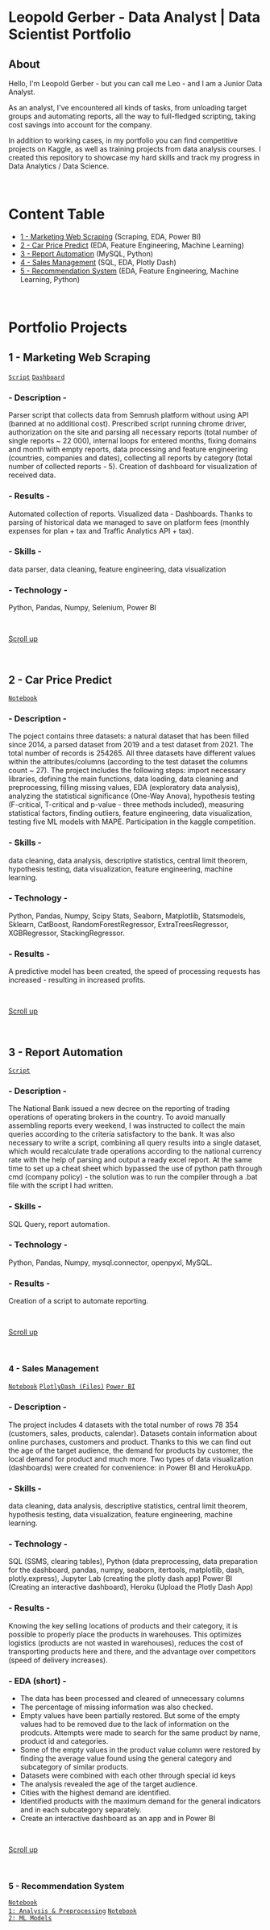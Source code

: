 # Leopold Gerber - Data Analyst | Data Scientist Portfolio
## About
Hello, I'm Leopold Gerber - but you can call me Leo - and I am a Junior Data Analyst.

As an analyst, I've encountered all kinds of tasks, from unloading target groups and automating reports, all the way to full-fledged scripting, taking cost savings into account for the company. 

In addition to working cases, in my portfolio you can find competitive projects on Kaggle, as well as training projects from data analysis courses.
I created this repository to showcase my hard skills and track my progress in Data Analytics / Data Science.

</br>

# Content Table
- [1 - Marketing Web Scraping](#1---marketing-web-scraping) (Scraping, EDA, Power BI)
- [2 - Car Price Predict](#2---car-price-predict) (EDA, Feature Engineering, Machine Learning)
- [3 - Report Automation](#3---report-automation) (MySQL, Python)
- [4 - Sales Management](#4---sales-management) (SQL, EDA, Plotly Dash)
- [5 - Recommendation System](#6---recommendation-system) (EDA, Feature Engineering, Machine Learning, Python)

</br>

# Portfolio Projects
## 1 - Marketing Web Scraping 
<code>[Script](1%20-%20Marketing%20Web%20Scraping/Marketing%20Web%20Scraping.py)</code>
<code>[Dashboard](1%20-%20Marketing%20Web%20Scraping/Marketing%20Web%20Scraping%20Power%20BI%20Demo.pbix)</code>

### - Description - 
Parser script that collects data from Semrush platform without using API (banned at no additional cost). Prescribed script running chrome driver, authorization on the site and parsing all necessary reports (total number of single reports ~ 22 000), internal loops for entered months, fixing domains and month with empty reports, data processing and feature engineering (countries, companies and dates), collecting all reports by category (total number of collected reports - 5). Creation of dashboard for visualization of received data.

### - Results - 
Automated collection of reports.  Visualized data - Dashboards. Thanks to parsing of historical data we managed to save on platform fees (monthly expenses for plan + tax and Traffic Analytics API + tax).

### - Skills -
data parser, data cleaning, feature engineering, data visualization

### - Technology -
Python, Pandas, Numpy, Selenium, Power BI

</br>

[Scroll up](#content-table)

</br>

## 2 - Car Price Predict
<code>[Notebook](Project%20Car%20Price%20Predict.ipynb)</code>

### - Description - 
The poject contains three datasets: a natural dataset that has been filled since 2014, a parsed dataset from 2019 and a test dataset from 2021. The total number of records is 254265. All three datasets have different values within the attributes/columns (according to the test dataset the columns count ~ 27). The project includes the following steps: import necessary libraries, defining the main functions, data loading, data cleaning and preprocessing, filling missing values, EDA (exploratory data analysis), analyzing the statistical significance (One-Way Anova), hypothesis testing (F-critical, T-critical and p-value - three methods included), measuring statistical factors, finding outliers, feature engineering, data visualization, testing five ML models with MAPE. Participation in the kaggle competition.

### - Skills - 
data cleaning, data analysis, descriptive statistics, central limit theorem, hypothesis testing, data visualization, feature engineering, machine learning.

### - Technology - 
Python, Pandas, Numpy, Scipy Stats, Seaborn, Matplotlib, Statsmodels, Sklearn, CatBoost, RandomForestRegressor, ExtraTreesRegressor, XGBRegressor, StackingRegressor.

### - Results -
A predictive model has been created, the speed of processing requests has increased - resulting in increased profits.

</br>

[Scroll up](#content-table)

</br>

## 3 - Report Automation
<code>[Script](Report%20Automation%20Script.py)</code>

### - Description - 
The National Bank issued a new decree on the reporting of trading operations of operating brokers in the country. To avoid manually assembling reports every weekend, I was instructed to collect the main queries according to the criteria satisfactory to the bank. It was also necessary to write a script, combining all query results into a single dataset, which would recalculate trade operations according to the national currency rate with the help of parsing and output a ready excel report. At the same time to set up a cheat sheet which bypassed the use of python path through cmd (company policy) - the solution was to run the compiler through a .bat file with the script I had written.

### - Skills - 
SQL Query, report automation.

### - Technology - 
Python, Pandas, Numpy, mysql.connector, openpyxl, MySQL.

### - Results -
Creation of a script to automate reporting.

</br>

[Scroll up](#content-table)

</br>

### 4 - Sales Management
<code>[Notebook](Sales%20Management.ipynb)</code>
<code>[PlotlyDash (Files)](PlotlyDash)</code>
<code>[Power BI](Sales%20Management%20Dashboard.pbix)</code>

### - Description - 
The project includes 4 datasets with the total number of rows 78 354 (customers, sales, products, calendar). Datasets contain information about online purchases, customers and product. Thanks to this we can find out the age of the target audience, the demand for products by customer, the local demand for product and much more. Two types of data visualization (dashboards) were created for convenience: in Power BI and HerokuApp.

### - Skills - 
data cleaning, data analysis, descriptive statistics, central limit theorem, hypothesis testing, data visualization, feature engineering, machine learning.

### - Technology - 
SQL (SSMS, clearing tables), Python (data preprocessing, data preparation for the dashboard, pandas, numpy, seaborn, itertools, matplotlib, dash, plotly.express), Jupyter Lab (creating the plotly dash app)
Power BI (Creating an interactive dashboard), Heroku (Upload the Plotly Dash App)

### - Results - 
Knowing the key selling locations of products and their category, it is possible to properly place the products in warehouses. This optimizes logistics (products are not wasted in warehouses), reduces the cost of transporting products here and there, and the advantage over competitors (speed of delivery increases).

### - EDA (short) -
- The data has been processed and cleared of unnecessary columns
- The percentage of missing information was also checked.
- Empty values have been partially restored. But some of the empty values had to be removed due to the lack of information on the prodcuts. Attempts were made to search for the same product by name, product id and categories.
- Some of the empty values in the product value column were restored by finding the average value found using the general category and subcategory of similar products.
- Datasets were combined with each other through special id keys
- The analysis revealed the age of the target audience.
- Cities with the highest demand are identified.
- Identified products with the maximum demand for the general indicators and in each subcategory separately.
- Create an interactive dashboard as an app and in Power BI

</br>

[Scroll up](#content-table)

</br>

### 5 - Recommendation System
<code>[Notebook 1: Analysis & Preprocessing](5%20-%20Recommendation%20System/1%20-%20Analysis%20&%20Preprocessing.ipynb)</code> <code>[Notebook 2: ML Models](5%20-%20Recommendation%20System/2%20-%20ML%20Models.ipynb)</code>

